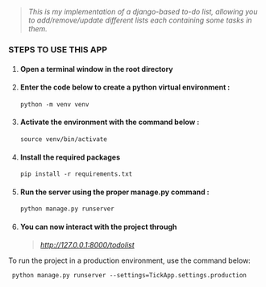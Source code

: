 > *This is my implementation of a django-based to-do list, allowing you to add/remove/update different lists each containing some tasks in them.*

### STEPS TO USE THIS APP
1. #### Open a terminal window in the root directory
2. #### Enter the code below to create a python virtual environment :
    ```
    python -m venv venv
    ```
3. ####  Activate the environment with the command below :
    ```
    source venv/bin/activate
    ```
4. #### Install the required packages
    ```
    pip install -r requirements.txt
    ```
5. #### Run the server using the proper manage.py command :
    ```
    python manage.py runserver
    ```
6. #### You can now interact with the project through
    > *http://127.0.0.1:8000/todolist*

To run the project in a production environment, use the command below:
```djangourlpath
 python manage.py runserver --settings=TickApp.settings.production
```


